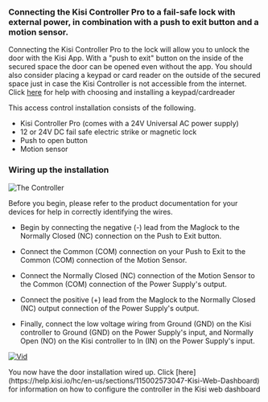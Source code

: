 <h3>Connecting the Kisi Controller Pro to a fail-safe lock with external power, in combination with a push to exit button and a motion sensor.</h3>


Connecting the Kisi Controller Pro to the lock will allow you to unlock the door with the Kisi App. With a "push to exit" button on the inside of the secured space the door can be opened even without the app. You should also consider placing a keypad or card reader on the outside of the secured space just in case the Kisi Controller is not accessible from the internet. Click [here](https://help.kisi.io/hc/en-us/articles/360007494813-Recommended-Electric-Locks-Other-Equipment) for help with choosing and installing a keypad/cardreader

This access control installation consists of the following. 
* Kisi Controller Pro (comes with a 24V Universal AC power supply)
* 12 or 24V DC fail safe electric strike or magnetic lock
* Push to open button
* Motion sensor

<h3>Wiring up the installation</h3> 
<p>
  
![The Controller](https://help.kisi.io/hc/article_attachments/360053218093/REX_and_Motion_Sensor.png)

</p>
<p>
Before you begin, please refer to the product documentation for your devices for help in correctly identifying the wires.
</p>

* Begin by connecting the negative (-) lead from the Maglock to the Normally Closed (NC) connection on the Push to Exit button.

* Connect the Common (COM) connection on your Push to Exit to the Common (COM) connection of the Motion Sensor.

* Connect the Normally Closed (NC) connection of the Motion Sensor to the Common (COM) connection of the Power Supply's output.

* Connect the positive (+) lead from the Maglock to the Normally Closed (NC) output connection of the Power Supply's output.

* Finally, connect the low voltage wiring from Ground (GND) on the Kisi controller to Ground (GND) on the Power Supply's input, and Normally Open (NO) on the Kisi controller to In (IN) on the Power Supply's input.

[![Vid](http://img.youtube.com/vi/H0vQgyN_pN0/0.jpg)](https://www.youtube.com/watch?v=H0vQgyN_pN0)

<p>
You now have the door installation wired up. Click [here](https://help.kisi.io/hc/en-us/sections/115002573047-Kisi-Web-Dashboard) for information on how to configure the controller in the Kisi web dashboard
</p>
